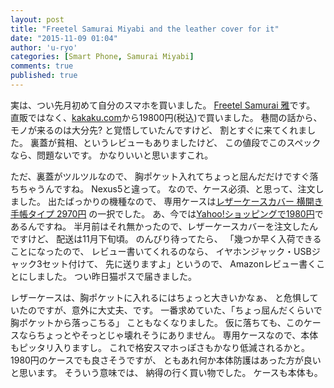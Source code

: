 ```yaml
---
layout: post
title: "Freetel Samurai Miyabi and the leather cover for it"
date: "2015-11-09 01:04"
author: 'u-ryo'
categories: [Smart Phone, Samurai Miyabi]
comments: true
published: true
---
```

実は、つい先月初めて自分のスマホを買いました。
[Freetel Samurai 雅](https://www.freetel.jp/lp/samurai/)です。
直販ではなく、[kakaku.com](http://kakaku.com)から19800円(税込)で買いました。
巷間の話から、モノが来るのは大分先? と覚悟していたんですけど、
割とすぐに来てくれました。
裏蓋が貧相、というレビューもありましたけど、
この値段でこのスペックなら、問題ないです。
かなりいいと思いますこれ。

ただ、裏蓋がツルツルなので、
胸ポケット入れてちょっと屈んだだけですぐ落ちちゃうんですね。
Nexus5と違って。
なので、ケース必須、と思って、注文しました。
出たばっかりの機種なので、
専用ケースは[レザーケースカバー 横開き手帳タイプ 2970円](http://www.amazon.co.jp/freetel-SAMURAI-MIYABI-%E3%83%AC%E3%82%B6%E3%83%BC%E3%82%B1%E3%83%BC%E3%82%B9-%E6%A8%AA%E9%96%8B%E3%81%8D%E6%89%8B%E5%B8%B3%E3%82%BF%E3%82%A4%E3%83%97/dp/B016GHZTXI/ref=pd_sim_23_2?ie=UTF8&dpID=41T8vh5dZKL&dpSrc=sims&preST=_AC_UL160_SR160%2C160_&refRID=1M742B5NZF7BFR3SJAG9)
の一択でした。
あ、今では[Yahoo!ショッピングで1980円](http://store.shopping.yahoo.co.jp/shizukawill/ft-miyabibl.html?sc_e=slga_pla)であるんですね。
半月前はそれ無かったので、レザーケースカバーを注文したんですけど、
配送は11月下旬頃。
のんびり待ってたら、
「幾つか早く入荷できることになったので、
レビュー書いてくれるのなら、
イヤホンジャック・USBジャック3セット付けて、
先に送りますよ」というので、
Amazonレビュー書くことにしました。
つい昨日猫ポスで届きました。

レザーケースは、胸ポケットに入れるにはちょっと大きいかなぁ、
と危惧していたのですが、意外に大丈夫、です。
一番求めていた、「ちょっ屈んだくらいで胸ポケットから落っこちる」
こともなくなりました。
仮に落ちても、このケースならちょっとやそっとじゃ壊れそうにありません。
専用ケースなので、本体もピッタリ入りますし。
これで格安スマホっぽさもかなり低減されるかと。
1980円のケースでも良さそうですが、
ともあれ何か本体防護はあった方が良いと思います。
そういう意味では、
納得の行く買い物でした。
ケースも本体も。